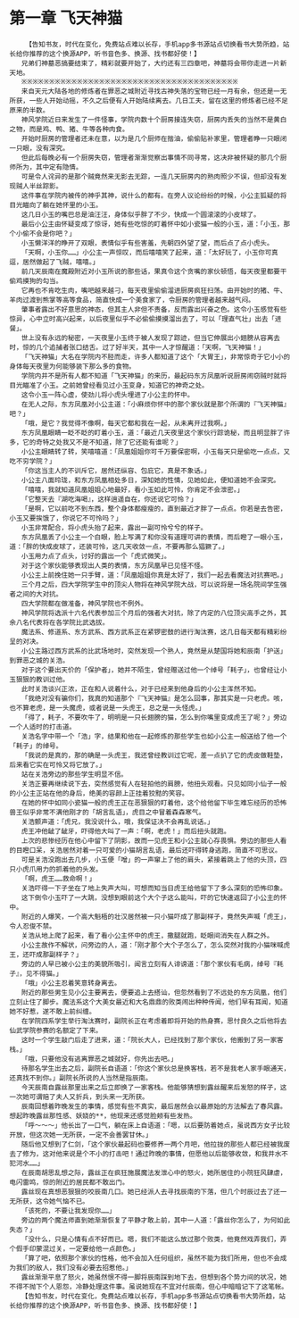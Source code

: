 # 第一章 飞天神猫
        【告知书友，时代在变化，免费站点难以长存，手机app多书源站点切换看书大势所趋，站长给你推荐的这个换源APP，听书音色多、换源、找书都好使！】
       兄弟们神墓恶搞要结束了，精彩就要开始了，大约还有三四章吧，神墓将会带你走进一片新天地。
       ※※※※※※※※※※※※※※※※※※※※※※※※※※※※※※※※※※※※※※※
       来自天元大陆各地的修炼者在罪恶之城附近寻找古神失落的宝物已经一月有余，但还是一无所获，一些人开始动摇，不久之后便有人开始陆续离去。几日工夫，留在这里的修炼者已经不足原来的半数。
       神风学院近日来发生了一件怪事，学院内数十个厨房接连失窃，厨房内丢失的当然不是黄白之物，而是鸡、鸭、猪、牛等各种肉食。
       开始时厨房的管理者还未在意，以为是几个厨师在揩油，偷偷贴补家里，管理者睁一只眼闭一只眼，没有深究。
       但此后每晚必有一个厨房失窃，管理者渐渐觉察出事情不同寻常，这决非被怀疑的那几个厨师所为，其中定有隐情。
       可是令人诧异的是那个贼竟然来无影去无踪，一连几天厨房内的熟肉照少不误，但却没有发现贼人半丝踪影。
       这件事在学院内被传的神乎其神，说什么的都有。在旁人议论纷纷的时候，小公主狐疑的将目光瞄向了躺在她怀里的小玉。
       这几日小玉的嘴巴总是油汪汪，身体似乎胖了不少，快成一个圆滚滚的小皮球了。
       最后小公主由怀疑变成了惊讶，她有些吃惊的盯着怀中如小瓷猫一般的小玉，道：「小玉，那个小偷不会是你吧？」
       小玉懒洋洋的睁开了双眼，表情似乎有些害羞，先朝四外望了望，而后点了点小虎头。
       「天啊，小玉你……」小公主一声惊叹，而后嘻嘻笑了起来，道：「太好玩了，小玉你可真逗，居然做起了飞贼，嘻嘻。」
       前几天辰南在魔殿附近对小玉所说的那些话，果真令这个贪嘴的家伙顿悟，每天夜里都要干偷鸡摸狗的勾当。
       它再也不肯吃生肉，嘴吧越来越刁，每天夜里偷偷溜进厨房疯狂扫荡。由开始时的猪、牛、羊肉过渡到熊掌等高等食品，简直快成一个美食家了，令厨房的管理者越来越气闷。
       肇事者露出不好意思的神态，但其主人非但不责备，反而露出兴奋之色。这令小玉感觉有些惊异，心中立时高兴起来，以后夜里似乎不必偷偷摸摸溜出去了，可以「理直气壮」出去「进餐」。
       世上没有永远的秘密，一天夜里小玉终于被人发现了踪迹，但当它伸展出小翅膀从容离去时，惊的几个追捕者张口结舌。过了好半天，其中一人才惊醒道：「天啊，飞天神猫！」
       「飞天神猫」大名在学院内不胫而走，许多人都知道了这个「大胃王」，非常惊奇于它小小的身体每天夜里为何能够装下那么多的食物。
       学院内并不是所有人都不知道「飞天神猫」的来历，最起码东方凤凰听说厨房闹窃贼时就将目光瞄准了小玉。之前她曾经看见过小玉变身，知道它的神奇之处。
       这令小玉一阵心虚，使劲儿将小虎头埋进了小公主的怀中。
       在无人之际，东方凤凰对小公主道：「小麻烦你怀中的那个家伙就是那个所谓的『飞天神猫』吧？」
       「哦，是它？我觉得不像啊，每天它都和我在一起，从未离开过我啊。」
       东方凤凰眼睛一眨不眨的盯着小玉，道：「最近几天夜里这个家伙行踪诡秘，而且明显胖了许多，它的奇特之处我又不是不知道，除了它还能有谁呢？」
       小公主眼睛转了转，笑嘻嘻道：「凤凰姐姐你可千万要保密啊，小玉每天只是偷吃一点点，又吃不穷学院？」
       「你这当主人的不训斥它，居然还纵容、包庇它，真是不象话。」
       小公主八面玲珑，和东方凤凰相处多日，深知她的性情，见她如此，便知道她不会深究。
       「嘻嘻，我就知道凤凰姐姐心地最好，看小玉如此可怜，你肯定不会泄密。」
       「它整天去『湖吃海喝』，这样逍遥自在，你还说它可怜？」
       「是啊，它以前吃不到东西，整个身体都瘦瘦的，直到最近才胖了一点点。你若是去告密，小玉又要挨饿了，你说它不可怜吗？」
       小玉非常配合，将小虎头抬了起来，露出一副可怜兮兮的样子。
       东方凤凰丢了小公主一个白眼，脸上写满了和你没有道理可讲的表情，而后瞪了一眼小玉，道：「胖的快成皮球了，还装可怜，这几天收敛一点，不要再那么猖獗了。」
       小玉用力点了点头，讨好的露出一个「虎式微笑」。
       对于这个家伙能够表现出人类的表情，东方凤凰早已见怪不怪。
       小公主上前挽住她一只手臂，道：「凤凰姐姐你真是太好了，我们一起去看魔法对抗赛吧。」
       三个月之后，四大学院学生中的顶尖人物将在神风学院大战，可以说将是一场名院间学生强者之间的大对抗。
       四大学院都在做准备，神风学院也不例外。
       神风学院将选派十六名代表参加三个月后的强者大对抗，除了内定的八位顶尖高手之外，其余八名代表将在各学院比武选拔。
       魔法系、修道系、东方武系、西方武系正在紧锣密鼓的进行淘汰赛，这几日每天都有精彩纷呈的对决。
       小公主路过西方武系的比武场地时，突然发现一个熟人，竟然是从楚国将她和辰南「护送」到罪恶之城的关浩。
       对于这个要出天价的「保护者」，她并不陌生，曾经赠送过他一个绰号「耗子」，也曾经让小玉狠狠的教训过他。
       此时关浩谈兴正浓，正在和人说着什么，对于已经来到他身后的小公主浑然不知。
       「我绝对没有骗你们，我真的知道那个『飞天神猫』是怎么回事，那其实是一只老虎。咳，也不算老虎，是一头魔虎，或者说是一头虎王，总之是一头怪虎。」
       「得了，耗子，不要吹牛了，明明是一只长翅膀的猫，怎么到你嘴里变成虎王了呢？」旁边一个人适时的打击道。
       关浩名字中带一个「浩」字，结果和他在一起修炼的那些学生也如小公主一般送给了他一个「耗子」的绰号。
       「我说的是真的，那的确是一头虎王，我还曾经教训过它呢，差一点扒了它的虎皮做鞋垫，后来看它实在可怜又将它放了。」
       站在关浩旁边的那些学生明显不信。
       关浩正要再继续说下去，突然感觉有人在轻拍他的肩膀，他扭头观看。只见如同小仙子一般的小公主正站在他的身后，绝美的容颜上正挂着狡黠的笑容。
       在她的怀中如同小瓷猫一般的虎王正在恶狠狠的盯着他，这个给他留下毕生难忘经历的恐怖兽王似乎非常不满他刚才的「胡言乱语」，虎目之中冒着森森寒气。
       关浩颤声道：「虎兄，我没说什么，哦，我保证决不会再乱说话。」
       虎王冲他龇了龇牙，吓得他大叫了一声：「啊，老虎！」而后扭头就跑。
       上次的悲惨经历在他心中留下了阴影，故而一见虎王和小公主就心存畏惧。旁边的那些人看的目瞪口呆，关浩居然对着一只可爱的小猫胡言乱语，最后还吓得转身逃跑，简直不可思议。
       可是关浩没跑出去几步，小玉便「噌」的一声窜上了他的肩头，紧接着跳上了他的头顶，四只小虎爪用力的抓着他的头发。
       「啊，虎王……救命啊！」
       关浩吓得一下子坐在了地上失声大叫，可想而知当日虎王给他留下了多么深刻的恐怖印象。
       这下倒令小玉吓了一大跳，没想到眼前这个大个子这么能叫，吓的它快速返回了小公主的怀中。
       附近的人爆笑，一个高大魁梧的壮汉居然被一只小猫吓成了那副样子，竟然失声喊「虎王」，令人忍俊不禁。
       关浩从地上爬了起来，看了看小公主怀中的虎王，撒腿就跑，眨眼间消失在人群之外。
       小公主故作不解状，问旁边的人，道：「刚才那个大个子怎么了，怎么突然对我的小猫咪喊虎王，还吓成那副样子？」
       旁边的人早已被小公主的美貌所吸引，闻言立刻有人诽谤道：「那个家伙有毛病，绰号『耗子』，见不得猫。」
       「哦」小公主忍着笑意转身离去。
       附近的那些男生见小公主要离去，便要追上去搭讪，但忽然看到了不远处的东方凤凰，他们立刻止住了脚步。魔法系这个大美女最近和大名鼎鼎的败类闹出种种传闻，他们早有耳闻，知道她不好惹，遂不敢上前纠缠。
       在学院四系学生举行淘汰赛时，副院长正在考虑着即将开始的热身赛，思忖良久之后他将去仙武学院参赛的名额定了下来。
       这时一个学生敲门后走了进来，道：「院长大人，已经找到了那个家伙，他搬到了另一家客栈。」
       「哦，只要他没有逃离罪恶之城就好，你先出去吧。」
       待那名学生出去之后，副院长自语道：「你这个家伙总是换客栈，若不是我老人家手眼通天，还真找不到你。」副院长所说的人当然是指辰南。
       今天辰南自露丝那里出来之后立即换了一家客栈。他能够猜想到露丝醒来后发怒的样子，这一次她可谓赔了夫人又折兵，到头来一无所获。
       辰南回想着昨晚发生的事情，感觉有些不真实，最后居然会以最原始的方法解去了春风露。想起昨晚露丝那性感、妖娆的**，他现来还感觉脸颊有些发热。
       「呼～～～」他长出了一口气，躺在床上自语道：「嗯，以后要防着她点，虽说西方女子比较开放，但这次她一无所获，一定不会善罢甘休。」
       随后他又想到了仁剑，「这个家伙最起码也要修养一两个月吧，他拉拢的那些人都已经被我废去了修为，这对他来说是个不小的打击吧！通过昨晚的事情，但愿他以后能够收敛，和我井水不犯河水……」
       在辰南胡思乱想之际，露丝正在疯狂施展魔法发泄心中的怒火，她所居住的小院狂风肆虐，电闪雷鸣，惊的附近的居民都不敢出门。
       露丝现在真想恶狠狠的咬辰南几口。她已经派人去寻找辰南的下落，但几个时辰过去了还一无所获，这令她气恼不已。
       「该死的，不要让我发现你……」
       旁边的两个魔法师直到她渐渐恢复了平静才敢上前，其中一人道：「露丝你怎么了，为何如此失态？」
       「没什么，只是心情有点不好而已。嗯，我们不能这么放过那个败类，他竟然戏弄我们，弄个假手印蒙混过关，一定要给他一点颜色。」
       「算了吧，依照那个家伙的性格，他不会加入任何组织，虽然不能为我们所用，但也不会成为我们的敌人，我们没有必要去招惹他。」
       露丝渐渐平息了怒火，她虽然恨不得一脚将辰南踩到地下去，但想到各个势力间的状况，她不得不抛下个人恩怨，冷静处理这件事。虽说她现在不宜对付辰南，但心中暗暗记下了这笔帐。
       【告知书友，时代在变化，免费站点难以长存，手机app多书源站点切换看书大势所趋，站长给你推荐的这个换源APP，听书音色多、换源、找书都好使！】